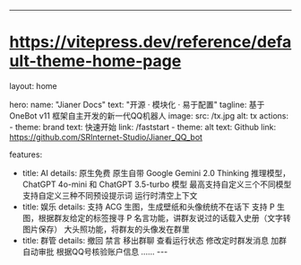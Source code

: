 ---
# https://vitepress.dev/reference/default-theme-home-page
layout: home

hero:
  name: "Jianer Docs"
  text: "开源 · 模块化 · 易于配置"
  tagline: 基于 OneBot v11 框架自主开发的新一代QQ机器人
  image:
    src: /tx.jpg
    alt: tx
  actions:
    - theme: brand
      text: 快速开始
      link: /faststart
    - theme: alt
      text:  Github
      link: https://github.com/SRInternet-Studio/Jianer_QQ_bot

features:
  - title: AI
    details: 原生免费
                  原生自带 Google Gemini 2.0 Thinking 推理模型，ChatGPT 4o-mini 和 ChatGPT 3.5-turbo 模型
                  最高支持自定义三个不同模型
                  支持自定义三种不同预设提示词
                  运行时清空上下文
  - title: 娱乐
    details: 支持 ACG 生图，生成壁纸和头像统统不在话下
                  支持 P 生图，根据群友给定的标签搜寻 P
                  名言功能，讲群友说过的话载入史册（文字转图片保存）
                  大头照功能，将群友的头像发在群里
  - title: 群管
    details:  撤回
                    禁言
                    移出群聊
                    查看运行状态
                    修改定时群发消息
                    加群自动审批
                    根据QQ号核验账户信息
                    ......
                    ---

